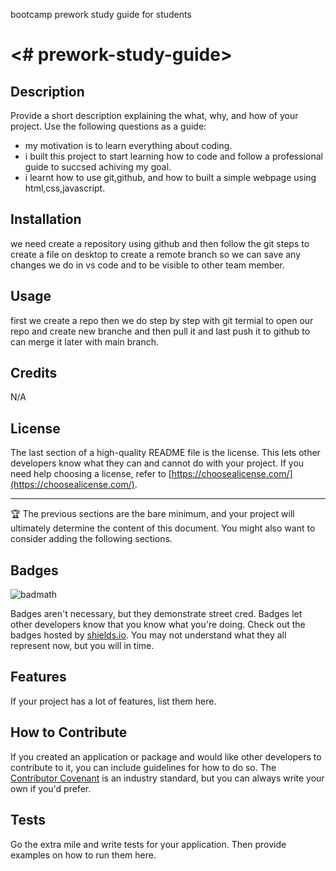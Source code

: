 bootcamp prework study guide for students

# <# prework-study-guide>

## Description

Provide a short description explaining the what, why, and how of your project. Use the following questions as a guide:

- my motivation is to learn everything about coding.
- i built this project to start learning how to code and follow a professional guide to succsed achiving my goal.
- i learnt how to use git,github, and how to built a simple webpage using html,css,javascript.

## Installation

we need create a repository using github and then follow the git steps to create a file on desktop to create a remote branch so we can save any changes we do in vs code and to be visible to other team member.

## Usage

first we create a repo then we do step by step with git termial to open our repo and create new branche and then pull it and last push it to github to can merge it later with main branch.

## Credits

N/A

## License

The last section of a high-quality README file is the license. This lets other developers know what they can and cannot do with your project. If you need help choosing a license, refer to [https://choosealicense.com/](https://choosealicense.com/).

---

🏆 The previous sections are the bare minimum, and your project will ultimately determine the content of this document. You might also want to consider adding the following sections.

## Badges

![badmath](https://img.shields.io/github/languages/top/nielsenjared/badmath)

Badges aren't necessary, but they demonstrate street cred. Badges let other developers know that you know what you're doing. Check out the badges hosted by [shields.io](https://shields.io/). You may not understand what they all represent now, but you will in time.

## Features

If your project has a lot of features, list them here.

## How to Contribute

If you created an application or package and would like other developers to contribute to it, you can include guidelines for how to do so. The [Contributor Covenant](https://www.contributor-covenant.org/) is an industry standard, but you can always write your own if you'd prefer.

## Tests

Go the extra mile and write tests for your application. Then provide examples on how to run them here.

